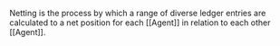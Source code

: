 Netting is the process by which a range of diverse ledger entries are calculated to a net position for each [[Agent]] in relation to each other [[Agent]].